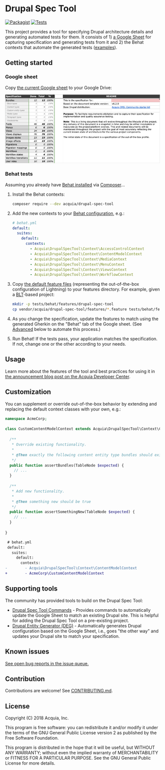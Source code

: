 # Drupal Spec Tool

[![Packagist](https://img.shields.io/packagist/v/acquia/drupal-spec-tool.svg)](https://packagist.org/packages/acquia/drupal-spec-tool)
[![Tests](https://github.com/acquia/drupal-spec-tool/actions/workflows/orca.yml/badge.svg)](https://github.com/acquia/drupal-spec-tool/actions/workflows/orca.yml)

This project provides a tool for specifying Drupal architecture details and generating automated tests for them. It consists of 1) [a Google Sheet](#google-sheet) for capturing specification and generating tests from it and 2) the Behat contexts that automate the generated tests ([examples](../features)).

## Getting started

### Google sheet

Copy [the current Google sheet](https://docs.google.com/spreadsheets/d/18MALDELw4E5WNFMKz6CUGmIkVde3O4LQC9Loda97XhU/edit?usp=sharing) to your Google Drive:

![Google Sheet Screenshot](images/screenshot.png)

### Behat tests

Assuming you already have [Behat installed](http://behat.org/en/latest/quick_start.html#installation) via [Composer](https://getcomposer.org/)...

1. Install the Behat contexts:

    ```bash
    composer require --dev acquia/drupal-spec-tool
    ```

1. Add the new contexts to your [Behat configuration](http://behat.org/en/latest/user_guide/configuration.html), e.g.:

    ```yaml
    # behat.yml
    default:
      suites:
        default:
          contexts:
            - Acquia\DrupalSpecTool\Context\AccessControlContext
            - Acquia\DrupalSpecTool\Context\ContentModelContext
            - Acquia\DrupalSpecTool\Context\MediaContext
            - Acquia\DrupalSpecTool\Context\MenuContext
            - Acquia\DrupalSpecTool\Context\ViewsContext
            - Acquia\DrupalSpecTool\Context\WorkflowContext
    ```

1. Copy [the default feature files](../features) (representing the out-of-the-box configuration of Lightning) to your features directory. For example, given a [BLT](https://github.com/acquia/blt-behat)-based project:

    ```bash
    mkdir -p tests/behat/features/drupal-spec-tool
    cp vendor/acquia/drupal-spec-tool/features/*.feature tests/behat/features/drupal-spec-tool/
    ```

1. As you change the specification, update the features to match using the generated Gherkin  on the "Behat" tab of the Google sheet. (See [Advanced](#advanced) below to automate this process.)

1. Run Behat! If the tests pass, your application matches the specification. If not, change one or the other according to your needs.

## Usage

Learn more about the features of the tool and best practices for using it in [the announcement blog post on the Acquia Developer Center](https://dev.acquia.com/blog/a-specification-tool-for-drupal-8-/30/05/2018/19606).

## Customization

You can supplement or override out-of-the-box behavior by extending and replacing the default context classes with your own, e.g.:

   ```php
   namespace AcmeCorp;

   class CustomContentModelContext extends Acquia\DrupalSpecTool\Context\ContentModelContext {

     /**
      * Override existing functionality.
      *
      * @Then exactly the following content entity type bundles should exist
      */
     public function assertBundles(TableNode $expected) {
       // ...
     }

     /**
      * Add new functionality.
      *
      * @Then something new should be true
      */
     public function assertSomethingNew(TableNode $expected) {
       // ...
     }

   }
   ```

   ```diff
    # behat.yml
    default:
      suites:
        default:
          contexts:
   -        - Acquia\DrupalSpecTool\Context\ContentModelContext
   +        - AcmeCorp\CustomContentModelContext
   ```

## Supporting tools

The community has provided tools to build on the Drupal Spec Tool:

- [Drupal Spec Tool Commands](https://packagist.org/packages/nickwilde1990/drupal-spec-tool-commands) - Provides commands to automatically update the Google Sheet to match an existing Drupal site. This is helpful for adding the Drupal Spec Tool on a pre-existing project.
- [Drupal Entity Generator (DEG)](https://drupal-entity-generator.readthedocs.io/) - Automatically generates Drupal configuration based on the Google Sheet, i.e., goes "the other way" and updates your Drupal site to match your specification.

## Known issues

[See open bug reports in the issue queue.](https://github.com/acquia/drupal-spec-tool/labels/bug)

## Contribution

Contributions are welcome! See [CONTRIBUTING.md](CONTRIBUTING.md).

## License

Copyright (C) 2018 Acquia, Inc.

This program is free software: you can redistribute it and/or modify it under the terms of the GNU General Public License version 2 as published by the Free Software Foundation.

This program is distributed in the hope that it will be useful, but WITHOUT ANY WARRANTY; without even the implied warranty of MERCHANTABILITY or FITNESS FOR A PARTICULAR PURPOSE. See the GNU General Public License for more details.
